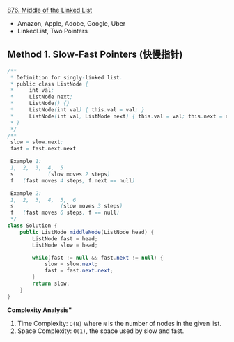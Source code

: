 [876. Middle of the Linked List](https://leetcode.com/problems/middle-of-the-linked-list/)

* Amazon, Apple, Adobe, Google, Uber
* LinkedList, Two Pointers


## Method 1. Slow-Fast Pointers (快慢指针)
```Java
/**
 * Definition for singly-linked list.
 * public class ListNode {
 *     int val;
 *     ListNode next;
 *     ListNode() {}
 *     ListNode(int val) { this.val = val; }
 *     ListNode(int val, ListNode next) { this.val = val; this.next = next; }
 * }
 */
/**
 slow = slow.next;
 fast = fast.next.next

 Example 1:
 1,  2,  3,  4,  5
 s           (slow moves 2 steps)
 f   (fast moves 4 steps, f.next == null)

 Example 2:
 1,  2,  3,  4,  5,  6
 s               (slow moves 3 steps)
 f   (fast moves 6 steps, f == null)
 */
class Solution {
    public ListNode middleNode(ListNode head) {
        ListNode fast = head;
        ListNode slow = head;

        while(fast != null && fast.next != null) {
            slow = slow.next;
            fast = fast.next.next;
        }
        return slow;
    }
}
```
**Complexity Analysis"**
1. Time Complexity: `O(N)` where `N` is the number of nodes in the given list.
2. Space Complexity: `O(1)`, the space used by slow and fast.